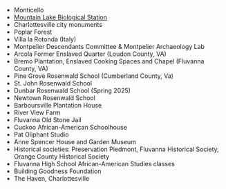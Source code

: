 * Monticello
* [Mountain Lake Biological Station](/work/mlbs)
* Charlottesville city monuments
* Poplar Forest
* Villa la Rotonda (Italy)
* Montpelier Descendants Committee & Montpelier Archaeology Lab
* Arcola Former Enslaved Quarter (Loudon County, VA)
* Bremo Plantation, Enslaved Cooking Spaces and Chapel (Fluvanna County, VA)
* Pine Grove Rosenwald School (Cumberland County, Va)
* St. John Rosenwald School
* Dunbar Rosenwald School (Spring 2025)
* Newtown Rosenwald School
* Barboursville Plantation House
* River View Farm
* Fluvanna Old Stone Jail
* Cuckoo African-American Schoolhouse
* Pat Oliphant Studio
* Anne Spencer House and Garden Museum
* Historical societies: Preservation Piedmont, Fluvanna Historical Society, Orange County Historical Society
* Fluvanna High School African-American Studies classes
* Building Goodness Foundation
* The Haven, Charlottesville

